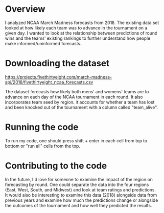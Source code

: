 # Overview

I analyzed NCAA March Madness forecasts from 2018. The existing data set looked at how likely each team was to advance in the tournament on a given day. I wanted to look at the relationship between predictions of round wins and the teams' existing rankings to further understand how people make informed/uninformed forecasts. 

# Downloading the dataset

https://projects.fivethirtyeight.com/march-madness-api/2018/fivethirtyeight_ncaa_forecasts.csv

The dataset forecasts how likely both mens' and womens' teams are to advance on each day of the NCAA tournament in each round. It also incorporates team seed by region. It accounts for whether a team has lost and been knocked out of the tournament with a column called "team_alive". 

# Running the code

To run my code, one should press shift + enter in each cell from top to bottom or "run all" cells from the top.

# Contributing to the code

In the future, I'd love for someone to examine the impact of the region on forecasting by round. One could separate the data into the four regions (East, West, South, and Midwest) and look at team ratings and predictions. It would also be interesting to examine this data (2018) alongside data from previous years and examine how much the predictions change or alongside the outcomes of the tournament and how well they predicted the results. 